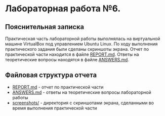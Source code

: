 # Лабораторная работа №6.

## Пояснительная записка

Практическая часть лабораторной работы выполнялась на виртуальной машине VirtualBox под управлением Ubuntu Linux. По
ходу выполнения практического задания были сделаны скриншоты экрана. Отчет по практической части находится в файле
[REPORT.md](REPORT.md). Ответы на теоретические вопросы находятся в файле [ANSWERS.md](ANSWERS.md).

## Файловая структура отчета

* [REPORT.md](REPORT.md)       - отчет по практической части
* [ANSWERS.md](ANSWERS.md)     - ответы на теоретические вопросы лабораторной работы
* [screenshots/](screenshots/) - директория с скриншотами экрана, сделанными во время выполнения практической части

